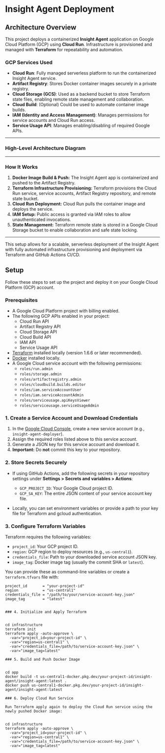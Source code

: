 # Insight Agent Deployment

## Architecture Overview

This project deploys a containerized **Insight Agent** application on Google Cloud Platform (GCP) using **Cloud Run**. Infrastructure is provisioned and managed with **Terraform** for repeatability and automation.

### GCP Services Used

- **Cloud Run**: Fully managed serverless platform to run the containerized Insight Agent service.
- **Artifact Registry**: Stores Docker container images securely in a private registry.
- **Cloud Storage (GCS)**: Used as a backend bucket to store Terraform state files, enabling remote state management and collaboration.
- **Cloud Build**: (Optional) Could be used to automate container image builds.
- **IAM (Identity and Access Management)**: Manages permissions for service accounts and Cloud Run access.
- **Service Usage API**: Manages enabling/disabling of required Google APIs.
  
---

### High-Level Architecture Diagram


---

### How It Works

1. **Docker Image Build & Push:** The Insight Agent app is containerized and pushed to the Artifact Registry.
2. **Terraform Infrastructure Provisioning:** Terraform provisions the Cloud Run service, service accounts, Artifact Registry repository, and remote state bucket.
3. **Cloud Run Deployment:** Cloud Run pulls the container image and deploys the service.
4. **IAM Setup:** Public access is granted via IAM roles to allow unauthenticated invocations.
5. **State Management:** Terraform remote state is stored in a Google Cloud Storage bucket to enable collaboration and safe state locking.

---

This setup allows for a scalable, serverless deployment of the Insight Agent with fully automated infrastructure provisioning and deployment via Terraform and GitHub Actions CI/CD.


## Setup

Follow these steps to set up the project and deploy it on your Google Cloud Platform (GCP) account.

### Prerequisites

- A Google Cloud Platform project with billing enabled.
- The following GCP APIs enabled in your project:
  - Cloud Run API
  - Artifact Registry API
  - Cloud Storage API
  - Cloud Build API
  - IAM API
  - Service Usage API
- [Terraform](https://www.terraform.io/downloads) installed locally (version 1.6.6 or later recommended).
- [Docker](https://docs.docker.com/get-docker/) installed locally.
- A Google Cloud service account with the following permissions:
  - `roles/run.admin`
  - `roles/storage.admin`
  - `roles/artifactregistry.admin`
  - `roles/cloudbuild.builds.editor`
  - `roles/iam.serviceAccountUser`
  - `roles/iam.serviceAccountAdmin`
  - `roles/serviceusage.apiKeysViewer`
  - `roles/serviceusage.serviceUsageAdmin`

### 1. Create a Service Account and Download Credentials

1. In the [Google Cloud Console](https://console.cloud.google.com/iam-admin/serviceaccounts), create a new service account (e.g., `insight-agent-deployer`).
2. Assign the required roles listed above to this service account.
3. Generate a JSON key for this service account and download it.  
4. **Important:** Do **not** commit this key to your repository.

### 2. Store Secrets Securely

- If using GitHub Actions, add the following secrets in your repository settings under **Settings > Secrets and variables > Actions**:
  - `GCP_PROJECT_ID`: Your Google Cloud project ID.
  - `GCP_SA_KEY`: The entire JSON content of your service account key file.

- Locally, you can set environment variables or provide a path to your key file for Terraform and gcloud authentication.

### 3. Configure Terraform Variables

Terraform requires the following variables:

- `project_id`: Your GCP project ID.
- `region`: GCP region to deploy resources (e.g., `us-central1`).
- `credentials_file`: Path to your downloaded service account JSON key.
- `image_tag`: Docker image tag (usually the commit SHA or `latest`).

You can provide these as command-line variables or create a `terraform.tfvars` file with:


```hcl
project_id       = "your-project-id"
region           = "us-central1"
credentials_file = "/path/to/your/service-account-key.json"
image_tag        = "latest"


### 4. Initialize and Apply Terraform


cd infrastructure
terraform init
terraform apply -auto-approve \
  -var="project_id=your-project-id" \
  -var="region=us-central1" \
  -var="credentials_file=/path/to/service-account-key.json" \
  -var="image_tag=latest"

### 5. Build and Push Docker Image


cd app
docker build -t us-central1-docker.pkg.dev/your-project-id/insight-agent/insight-agent:latest .
docker push us-central1-docker.pkg.dev/your-project-id/insight-agent/insight-agent:latest

### 6. Deploy Cloud Run Service

Run Terraform apply again to deploy the Cloud Run service using the newly pushed Docker image:


cd infrastructure
terraform apply -auto-approve \
  -var="project_id=your-project-id" \
  -var="region=us-central1" \
  -var="credentials_file=/path/to/service-account-key.json" \
  -var="image_tag=latest"
